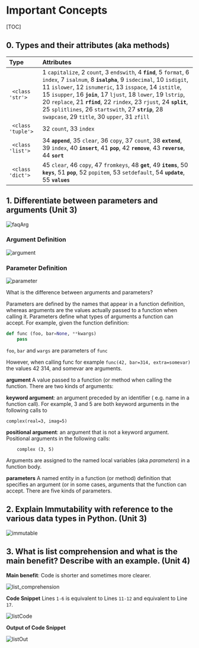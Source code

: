 
# Important Concepts

[TOC]

## 0. Types and their attributes (aka methods)

|Type | Attributes | 
|:------|:-------|
|` <class 'str'>`|1 `capitalize`, 2 `count`, 3 `endswith`, 4 **`find`**, 5 `format`, 6 `index`, 7 `isalnum`, 8 **`isalpha`**, 9 `isdecimal`, 10 `isdigit`, 11 `islower`, 12 `isnumeric`, 13 `isspace`, 14 `istitle`, 15 `isupper`, 16 **`join`**, 17 `ljust`, 18 `lower`, 19 `lstrip`, 20 `replace`, 21 **`rfind`**, 22 `rindex`, 23 `rjust`, 24 **`split`**, 25 `splitlines`, 26 `startswith`, 27 **`strip`**, 28 `swapcase`, 29 `title`, 30 `upper`, 31 `zfill` |
|` <class 'tuple'>`|32 `count`, 33 `index` |
|` <class 'list'>`|34 **`append`**, 35 `clear`, 36 `copy`, 37 `count`, 38 **`extend`**, 39 `index`, 40 **`insert`**, 41 **`pop`**, 42 **`remove`**, 43 **`reverse`**, 44 **`sort`** |
|` <class 'dict'>`|45 `clear`, 46 `copy`, 47 `fromkeys`, 48 **`get`**, 49 **`items`**, 50 **`keys`**, 51 **`pop`**, 52 `popitem`, 53 `setdefault`, 54 **`update`**, 55 **`values`** |
   

## 1. Differentiate between parameters and arguments (Unit 3)

![faqArg](https://cdn.rawgit.com/kgisl/pythonFDP/7d9a152b/img/ArgumentsVsParameters.jpeg)

### Argument Definition 

![argument](https://cdn.rawgit.com/kgisl/pythonFDP/7d9a152b/img/argumentGlossary.jpeg)

### Parameter Definition 

![parameter](https://cdn.rawgit.com/kgisl/pythonFDP/7d9a152b/img/parameterGlossary.jpeg)

What is the difference between arguments and parameters?

Parameters are defined by the names that appear in a function definition, whereas arguments are the values actually passed to a function when calling it. Parameters define what types of arguments a function can accept. For example, given the
function definition: 

```python
def func (foo, bar=None, **kwargs)
	pass
```

`foo`, `bar` and `wargs` are parameters of `func` 

However, when calling func for example `func(42, bar=314, extra=somevar)` the values 42 314, and somevar are arguments.


**argument**
A value passed to a function (or method when calling the function. There are two kinds of arguments:

**keyword argument**:  an argument preceded by an identifier ( e.g. name in a function call). For example, 3 and 5 are both keyword arguments in the following calls to

	complex(real=3, imag=5)

**positional argument**: an argument that is not a keyword argument. Positional arguments in the following calls:
		
		complex (3, 5)

Arguments are assigned to the named local variables (aka _parameters_) in a function body. 

**parameters**
A named entity in a function (or method) definition that specifies an argument (or in some cases, arguments that the function can accept. There are five kinds of parameters. 


## 2. Explain Immutability with reference to the various data types in Python. (Unit 3)

![immutable](https://cdn.rawgit.com/kgisl/pythonFDP/728f283e/img/mutablePython.png)


## 3. What is list comprehension and what is the main benefit? Describe with an example. (Unit 4)


**Main benefit**: Code is shorter and sometimes more clearer. 

![list_comprehension](https://cdn.rawgit.com/kgisl/pythonFDP/e3caa43d/img/explainListComprehension.png)

**Code Snippet** 
Lines `1-6` is equivalent to Lines `11-12` and equivalent to Line `17`.  

![listCode](https://cdn.rawgit.com/kgisl/pythonFDP/9e101ddd/img/listComprehensionCode.png)

**Output of Code Snippet**

![listOut](https://cdn.rawgit.com/kgisl/pythonFDP/020de846/img/listComprehensionOutput.jpg)
